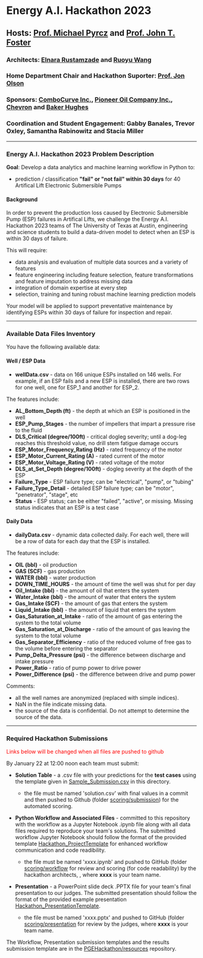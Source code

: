# Energy A.I. Hackathon 2023

## Hosts: [Prof. Michael Pyrcz](https://twitter.com/GeostatsGuy) and [Prof. John T. Foster](https://twitter.com/johntfoster)

### Architects: [Elnara Rustamzade](https://www.linkedin.com/in/elnara-rustamzade-779396162/) and [Ruoyu Wang](www.linkedin.com/in/ruoyu-wang1)

### Home Department Chair and Hackathon Suporter: [Prof. Jon Olson](https://twitter.com/ProfJEOlson)

### Sponsors: [ComboCurve Inc.](https://www.combocurve.com/), [Pioneer Oil Company Inc.](https://pioneeroil.net/), [Chevron](https://www.chevron.com) and [Baker Hughes](https://www.bakerhughes.com/)

### Coordination and Student Engagement: Gabby Banales, Trevor Oxley, Samantha Rabinowitz and Stacia Miller

___

### Energy A.I. Hackathon 2023 Problem Description 

**Goal**: Develop a data analytics and machine learning workflow in Python to:

* prediction / classification **"fail" or "not fail" within 30 days** for 40 Artifical Lift Electronic Submersible Pumps
 
#### Background

In order to prevent the production loss caused by Electronic Submersible Pump (ESP) failures in Artifical Lifts, we challenge the Energy A.I. Hackathon 2023 teams of The University of Texas at Austin, engineering and science students to build a data-driven model to detect when an ESP is within 30 days of failure.

This will require:

* data analysis and evaluation of multiple data sources and a variety of features
* feature engineering including feature selection, feature transformations and feature imputation to address missing data
* integration of domain expertise at every step
* selection, training and tuning robust machine learning prediction models  

Your model will be applied to support preventative maintenance by identifying ESPs within 30 days of failure for inspection and repair.  
___

### Available Data Files Inventory

You have the following available data:

#### Well / ESP Data

* **wellData.csv** - data on 166 unique ESPs installed on 146 wells. For example, if an ESP fails and a new ESP is installed, there are two rows for one well, one for ESP_1 and another for ESP_2.

The features include:

* **AL_Bottom_Depth (ft)** - the depth at which an ESP is positioned in the well
* **ESP_Pump_Stages** - the number of impellers that impart a pressure rise to the fluid
* **DLS_Critical (degree/100ft)** - critical dogleg severity; until a dog-leg reaches this threshold value, no drill stem fatigue damage occurs
* **ESP_Motor_Frequency_Rating (Hz)** - rated frequency of the motor
* **ESP_Motor_Current_Rating (A)** - rated current of the motor
* **ESP_Motor_Voltage_Rating (V)** - rated voltage of the motor
* **DLS_at_Set_Depth (degree/100ft)** - dogleg severity at the depth of the ESP
* **Failure_Type** -  ESP failure type; can be "electrical", "pump", or "tubing"
* **Failure_Type_Detail** - detailed ESP failure type; can be "motor", "penetrator", "stage", etc
* **Status** -  ESP status; can be either "failed", "active", or missing. Missing status indicates that an ESP is a test case

#### Daily Data

* **dailyData.csv** - dynamic data collected daily. For each well, there will be a row of data for each day that the ESP is installed.

The features include:

* **OIL (bbl)** - oil production 
* **GAS (SCF)** - gas production
* **WATER (bbl)** - water production
* **DOWN_TIME_HOURS** - the amount of time the well was shut for per day
* **Oil_Intake (bbl)** - the amount of oil that enters the system
* **Water_Intake (bbl)** - the amount of water that enters the system
* **Gas_Intake (SCF)** - the amount of gas that enters the system
* **Liquid_Intake (bbl)** - the amount of liquid that enters the system
* **Gas_Saturation_at_Intake** - ratio of the amount of gas entering the system to the total volume
* **Gas_Saturation_at_Discharge** - ratio of the amount of gas leaving the system to the total volume
* **Gas_Separator_Efficiency** - ratio of the reduced volume of free gas to the volume before entering the separator
* **Pump_Delta_Pressure (psi)** - the difference between discharge and intake pressure
* **Power_Ratio** - ratio of pump power to drive power
* **Power_Difference (psi)** - the difference between drive and pump power


Comments: 

* all the well names are anonymized (replaced with simple indices).
* NaN in the file indicate missing data.
* the source of the data is confidential. Do not attempt to determine the source of the data.

___

### Required Hackathon Submissions

<span style='color:red'>Links below will be changed when all files are pushed to github</span>

By January 22 at 12:00 noon each team must submit:

* **Solution Table** - a .csv file with your predictions for the **test cases** using the template given in [Sample_Submission.csv](Sample_Submission.csv) in this directory.

    * the file must be named 'solution.csv' with final values in a commit and then pushed to Github (folder [scoring/submission](https://github.com/PGEHackathon/data/tree/master/scoring/submission)) for the automated scoring.


* **Python Workflow and Associated Files** - committed to this repository with the workflow as a Jupyter Notebook .ipynb file along with all data files required to reproduce your team's solutions. The submitted workflow Jupyter Notebook should follow the format of the provided template [Hackathon_ProjectTemplate](https://github.com/PGEHackathon/resources/blob/main/Hackathon_ProjectTemplate.ipynb) for enhanced workflow communication and code readibility.

    * the file must be named 'xxxx.ipynb' and pushed to GitHub (folder [scoring/workflow](scoring/workflow) for review and scoring (for code readability) by the hackathon architects, , where **xxxx** is your team name.


* **Presentation** - a PowerPoint slide deck .PPTX file for your team's final presentation to our judges. The submitted presentation should follow the format of the provided example presentation [Hackathon_PresentationTemplate](https://github.com/PGEHackathon/resources/blob/master/Hackathon_PresentationTemplate.pptx).

    * the file must be named 'xxxx.pptx' and pushed to GitHub (folder [scoring/presentation](scoring/presentation) for review by the judges, where **xxxx** is your team name.

The Workflow, Presentation submission templates and the results submission template are in the [PGEHackathon/resources](https://github.com/PGEHackathon/resources) repository.

